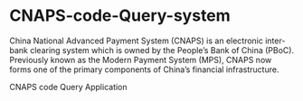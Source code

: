 # CNAPS-code-Query-system
China National Advanced Payment System (CNAPS) is an electronic inter-bank clearing system which is owned by the People’s Bank of China (PBoC). Previously known as the Modern Payment System (MPS), CNAPS now forms one of the primary components of China’s financial infrastructure.

CNAPS code Query Application
